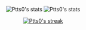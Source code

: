 

<div align="center">

![Ptts0's stats](https://github-readme-stats.vercel.app/api?username=Ptts0&show_icons=true&count_private=true&include_all_commits=true&theme=codeSTACKr&title_color=e73737&icon_color=e73737&border_color=0d1017&bg_color=0e1118)
![Ptts0's stats](https://github-readme-stats.vercel.app/api/top-langs/?username=Ptts0&layout=compact&langs_count=7&theme=codeSTACKr&title_color=e73737&icon_color=e73737&border_color=0e1118&bg_color=0e1118)

[![Ptts0's streak](https://streak-stats.demolab.com?user=Ptts0&theme=dark&hide_border=true&background=0E1118)](https://git.io/streak-stats)
</div>




